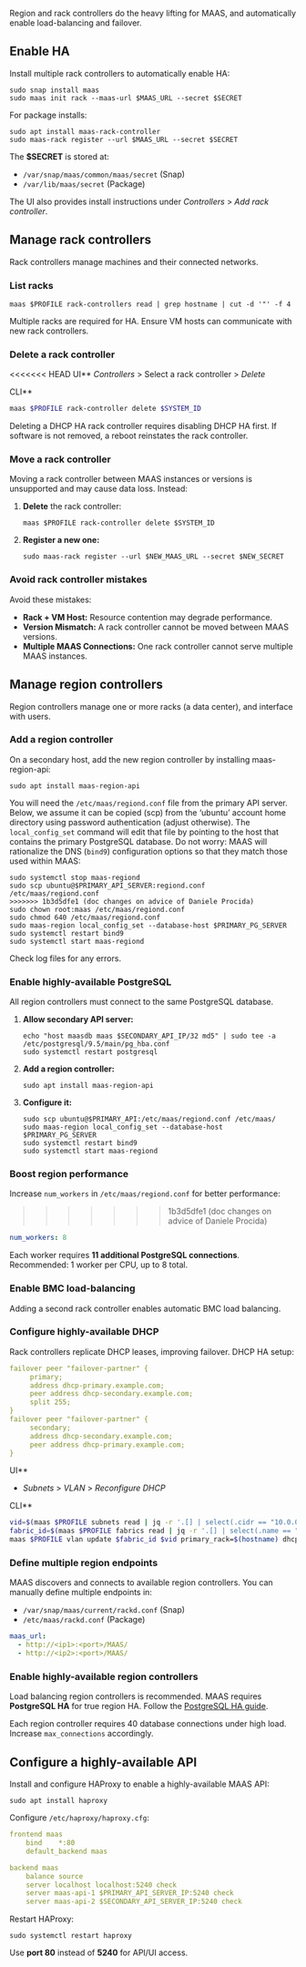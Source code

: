 Region and rack controllers do the heavy lifting for MAAS, and automatically enable load-balancing and failover.

## Enable HA  

Install multiple rack controllers to automatically enable HA:

```shell
sudo snap install maas
sudo maas init rack --maas-url $MAAS_URL --secret $SECRET
```

For package installs:  

```shell
sudo apt install maas-rack-controller
sudo maas-rack register --url $MAAS_URL --secret $SECRET
```

The **$SECRET** is stored at:  
- `/var/snap/maas/common/maas/secret` (Snap)  
- `/var/lib/maas/secret` (Package)  

The UI also provides install instructions under *Controllers* > *Add rack controller*.  

## Manage rack controllers

Rack controllers manage machines and their connected networks.

### List racks  

```shell
maas $PROFILE rack-controllers read | grep hostname | cut -d '"' -f 4
```

Multiple racks are required for HA. Ensure VM hosts can communicate with new rack controllers.  

### Delete a rack controller  

<<<<<<< HEAD
UI**
*Controllers* > Select a rack controller > *Delete*

CLI**
```bash
maas $PROFILE rack-controller delete $SYSTEM_ID
```

Deleting a DHCP HA rack controller requires disabling DHCP HA first. If software is not removed, a reboot reinstates the rack controller.  

### Move a rack controller  

Moving a rack controller between MAAS instances or versions is unsupported and may cause data loss. Instead:  

1. **Delete** the rack controller:  

   ```shell
   maas $PROFILE rack-controller delete $SYSTEM_ID
   ```

2. **Register a new one:**  

   ```shell
   sudo maas-rack register --url $NEW_MAAS_URL --secret $NEW_SECRET
   ```

### Avoid rack controller mistakes

Avoid these mistakes:  

- **Rack + VM Host:** Resource contention may degrade performance.  
- **Version Mismatch:** A rack controller cannot be moved between MAAS versions.  
- **Multiple MAAS Connections:** One rack controller cannot serve multiple MAAS instances.  

## Manage region controllers  

Region controllers manage one or more racks (a data center), and interface with users.

### Add a region controller

On a secondary host, add the new region controller by installing maas-region-api:

```nohighlight
sudo apt install maas-region-api
```

You will need the ```/etc/maas/regiond.conf``` file from the primary API server. Below, we assume it can be copied (scp) from the ‘ubuntu’ account home directory using password authentication (adjust otherwise). The ```local_config_set``` command will edit that file by pointing to the host that contains the primary PostgreSQL database. Do not worry: MAAS will rationalize the DNS (```bind9```) configuration options so that they match those used within MAAS:

```nohighlight
sudo systemctl stop maas-regiond
sudo scp ubuntu@$PRIMARY_API_SERVER:regiond.conf /etc/maas/regiond.conf
>>>>>>> 1b3d5dfe1 (doc changes on advice of Daniele Procida)
sudo chown root:maas /etc/maas/regiond.conf
sudo chmod 640 /etc/maas/regiond.conf
sudo maas-region local_config_set --database-host $PRIMARY_PG_SERVER
sudo systemctl restart bind9
sudo systemctl start maas-regiond
```
Check log files for any errors.

### Enable highly-available PostgreSQL  

All region controllers must connect to the same PostgreSQL database.  

1. **Allow secondary API server:**  

   ```shell
   echo "host maasdb maas $SECONDARY_API_IP/32 md5" | sudo tee -a /etc/postgresql/9.5/main/pg_hba.conf
   sudo systemctl restart postgresql
   ```

2. **Add a region controller:**  

   ```shell
   sudo apt install maas-region-api
   ```

3. **Configure it:**  

   ```shell
   sudo scp ubuntu@$PRIMARY_API:/etc/maas/regiond.conf /etc/maas/
   sudo maas-region local_config_set --database-host $PRIMARY_PG_SERVER
   sudo systemctl restart bind9
   sudo systemctl start maas-regiond
   ```

### Boost region performance  

Increase `num_workers` in `/etc/maas/regiond.conf` for better performance:  
>>>>>>> 1b3d5dfe1 (doc changes on advice of Daniele Procida)

```yaml
num_workers: 8
```

Each worker requires **11 additional PostgreSQL connections**. Recommended: 1 worker per CPU, up to 8 total.  

### Enable BMC load-balancing

Adding a second rack controller enables automatic BMC load balancing.  

### Configure highly-available DHCP

Rack controllers replicate DHCP leases, improving failover. DHCP HA setup:  

```yaml
failover peer "failover-partner" {
     primary;
     address dhcp-primary.example.com;
     peer address dhcp-secondary.example.com;
     split 255;
}
failover peer "failover-partner" {
     secondary;
     address dhcp-secondary.example.com;
     peer address dhcp-primary.example.com;
}
```


UI**
- *Subnets* > *VLAN* > *Reconfigure DHCP*

CLI**
```bash
vid=$(maas $PROFILE subnets read | jq -r '.[] | select(.cidr == "10.0.0.0/24") | .vlan.vid')
fabric_id=$(maas $PROFILE fabrics read | jq -r '.[] | select(.name == "fabric-1") | .id')
maas $PROFILE vlan update $fabric_id $vid primary_rack=$(hostname) dhcp_on=true
```

### Define multiple region endpoints  

MAAS discovers and connects to available region controllers. You can manually define multiple endpoints in:  

- `/var/snap/maas/current/rackd.conf` (Snap)  
- `/etc/maas/rackd.conf` (Package)  

```yaml
maas_url:
  - http://<ip1>:<port>/MAAS/
  - http://<ip2>:<port>/MAAS/
```

### Enable highly-available region controllers  

Load balancing region controllers is recommended.  MAAS requires **PostgreSQL HA** for true region HA. Follow the [PostgreSQL HA guide](https://www.postgresql.org/docs/9.5/static/high-availability.html).  

Each region controller requires 40 database connections under high load. Increase `max_connections` accordingly.  

## Configure a highly-available API  

Install and configure HAProxy to enable a highly-available MAAS API:

```shell
sudo apt install haproxy
```

Configure `/etc/haproxy/haproxy.cfg`:  

```yaml
frontend maas
    bind    *:80
    default_backend maas

backend maas
    balance source
    server localhost localhost:5240 check
    server maas-api-1 $PRIMARY_API_SERVER_IP:5240 check
    server maas-api-2 $SECONDARY_API_SERVER_IP:5240 check
```

Restart HAProxy:  

```shell
sudo systemctl restart haproxy
```

Use **port 80** instead of **5240** for API/UI access.
